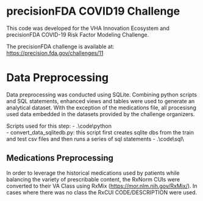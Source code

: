 # precisionFDA COVID19 Challenge 
This code was developed for the VHA Innovation Ecosystem and precisionFDA COVID-19 Risk Factor Modeling Challenge. 

The precisionFDA challenge is available at: https://precision.fda.gov/challenges/11

# Data Preprocessing
Data preprocessing was conducted using SQLite. Combining python scripts and SQL statements, enhanced views and tables were used to generate an analytical dataset. With the exception of the medications file, all procesisng used data embedded in the datasets provided by the challenge organizers. 

Scripts used for this step:
	- .\code\python\
		- convert_data_sqlitedb.py: this script first creates sqlite dbs from the train and test csv files and then runs a series of sql statements
	- .\code\sql\

## Medications Preprocessing
In order to leverage the historical medications used by patients while balancing the variety of prescribable content, the RxNorm CUIs were converted to their VA Class using RxMix (https://mor.nlm.nih.gov/RxMix/). In cases where there was no class the RxCUI CODE/DESCRIPTION were used.